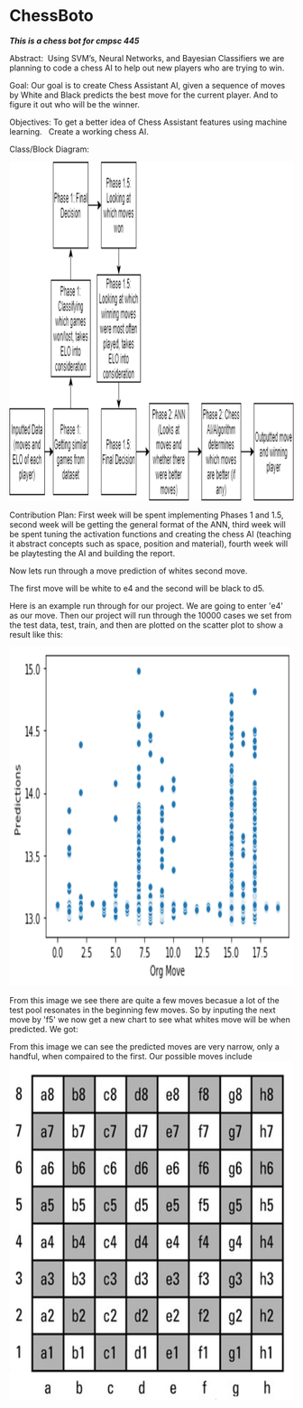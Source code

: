 # ChessBoto
***This is a chess bot for cmpsc 445***


Abstract:  Using SVM’s, Neural Networks, and Bayesian Classifiers we are planning to code a chess AI to help out new players who are trying to win.

Goal: Our goal is to create Chess Assistant AI, given a sequence of moves by White and Black predicts the best move for the current player. And to figure it out who will be the winner.

Objectives: To get a better idea of Chess Assistant features using machine learning. 
 Create a working chess AI.

Class/Block Diagram:

<img src="diagram.png" alt="Girl in a jacket" width="1000" height="600">


Contribution Plan: First week will be spent implementing Phases 1 and 1.5, second week will be getting the general format of the ANN, third week will be spent tuning the activation functions and creating the chess AI (teaching it abstract concepts such as space, position and material), fourth week will be playtesting the AI and building the report.

Now lets run through a move prediction of whites second move.

The first move will be white to e4 and the second will be black to d5.

Here is an example run through for our project. We are going to enter 'e4' as our move. Then our project will run through the 10000 cases we set from the test data, test, train, and then are plotted on the scatter plot to show a result like this:

<img src="e410000predict.png" width="1000" height="600">


From this image we see there are quite a few moves becasue a lot of the test pool resonates in the beginning few moves. So by inputing the next move by 'f5' we now get a new chart to see what whites move will be when predicted. We got: 



From this image we can see the predicted moves are very narrow, only a handful, when compaired to the first. Our possible moves include
<img src="chessboard.jpg" width="1000" height="600">
